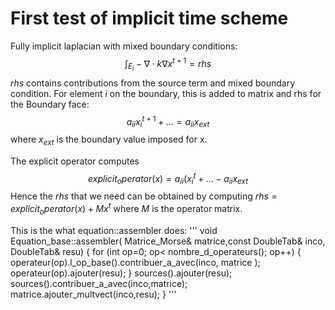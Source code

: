 # First test of implicit time scheme
Fully implicit laplacian with mixed boundary conditions:
$$\int_{E_i}-\nabla\cdot k\nabla x^{t+1} = rhs$$
$rhs$ contains contributions from the source term and mixed boundary condition.
For element $i$ on the boundary, this is added to matrix and rhs for the Boundary
face:
$$a_{ii}x_i^{t+1} + ... = a_{ii}x_{ext}$$
where $x_{ext}$ is the boundary value imposed for x.

The explicit operator computes
$$explicit_operator(x) = a_{ii}(x_i^{t} + ... - a_{ii}x_{ext}$$
Hence the $rhs$ that we need can be obtained by computing
$rhs = explicit_operator(x) + M x^t$  where $M$ is the operator matrix.

This is the what equation::assembler does:
'''
void  Equation_base::assembler( Matrice_Morse& matrice,const DoubleTab& inco, DoubleTab& resu)
{
  for (int op=0; op< nombre_d_operateurs(); op++)
    {
      operateur(op).l_op_base().contribuer_a_avec(inco, matrice );
      operateur(op).ajouter(resu);
    }
  sources().ajouter(resu);
  sources().contribuer_a_avec(inco,matrice);
  matrice.ajouter_multvect(inco,resu);
}
'''
